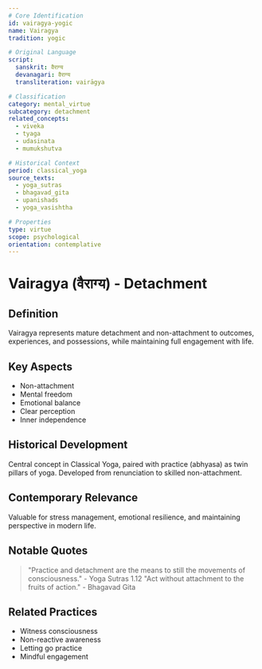 ```yaml
---
# Core Identification
id: vairagya-yogic
name: Vairagya
tradition: yogic

# Original Language
script:
  sanskrit: वैराग्य
  devanagari: वैराग्य
  transliteration: vairāgya

# Classification
category: mental_virtue
subcategory: detachment
related_concepts:
  - viveka
  - tyaga
  - udasinata
  - mumukshutva

# Historical Context
period: classical_yoga
source_texts:
  - yoga_sutras
  - bhagavad_gita
  - upanishads
  - yoga_vasishtha

# Properties
type: virtue
scope: psychological
orientation: contemplative
---
```


# Vairagya (वैराग्य) - Detachment

## Definition
Vairagya represents mature detachment and non-attachment to outcomes, experiences, and possessions, while maintaining full engagement with life.

## Key Aspects
- Non-attachment
- Mental freedom
- Emotional balance
- Clear perception
- Inner independence

## Historical Development
Central concept in Classical Yoga, paired with practice (abhyasa) as twin pillars of yoga. Developed from renunciation to skilled non-attachment.

## Contemporary Relevance
Valuable for stress management, emotional resilience, and maintaining perspective in modern life.

## Notable Quotes
> "Practice and detachment are the means to still the movements of consciousness." - Yoga Sutras 1.12
> "Act without attachment to the fruits of action." - Bhagavad Gita

## Related Practices
- Witness consciousness
- Non-reactive awareness
- Letting go practice
- Mindful engagement